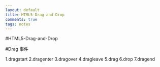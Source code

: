 ```yaml
---
layout: default
title: HTML5-Drag-and-Drop
comments: true
tags: notes
---
```

#HTML5-Drag-and-Drop

#Drag 事件

1.dragstart
2.dragenter
3.dragover
4.dragleave
5.drag
6.drop
7.dragend

